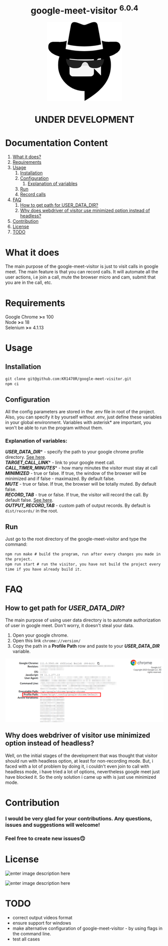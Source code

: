 
<div align="center">
<h1>google-meet-visitor <sup>6.0.4</sup></h1>
<img  src="./assets/logo.png">
</div>

<h1 align="center">UNDER DEVELOPMENT</h1>

# Documentation Content
1. [What it does?][1]
2. [Requirements][2]
3. [Usage][3]
    1) [Installation][3.1]
    2) [Configuration][3.2]
        1) [Explanation of variables][3.2.1]
    3) [Run][3.3]
    4) [Record calls][3.4]
4. [FAQ][4]
    1) [How to get path for USER_DATA_DIR?][4.1]
    2) [Why does webdriver of visitor use minimized option instead of headless?][4.2]
5. [Contribution][5]
6. [License][6]
7. [TODO][7]

# What it does
The main purpose of the google-meet-visitor is just to visit calls in google meet. The main feature is that you can record calls. It will automate all the user actions, i.e join a call, mute the browser micro and cam, submit that you are in the call, etc.

# Requirements
Google Chrome **>=** 100\
Node **>=** 18\
Selenium **>=** 4.1.13

# Usage
## Installation
    git clone git@github.com:KR1470R/google-meet-visitor.git
    npm ci

## Configuration
All the config parameters are stored in the .env file in root of the project. Also, you can specify it by yourself without .env, just define these variables in your global environment. Variables with asterisk* are important, you won't be able to run the program without them.

### Explanation of variables:
***USER_DATA_DIR**** - specify the path to your google chrome profile directory. [See here][4.1].\
***TARGET_CALL_LINK**** - link to your google meet call.\
***CALL_TIMER_MINUTES**** - how many minutes the visitor must stay at call\
***MINIMIZED*** - true or false. If true, the window of the browser will be minimized and if false - maximazed. By default false.\
***MUTE*** - true or false. If true, the browser will be totally muted. By default false.\
***RECORD_TAB*** - true or false. If true, the visitor will record the call. By default false. [See here][3.4].\
***OUTPUT_RECORD_TAB*** - custom path of output records. By default is `dist/records/` in the root.

## Run
Just go to the root directory of the google-meet-visitor and type the command:

    npm run make # build the program, run after every changes you made in the project.
    npm run start # run the visitor, you have not build the project every time if you have already build it.

# FAQ
## How to get path for ***USER_DATA_DIR***?

The main purpose of using user data directory is to automate authorization of user in google meet. Don't worry, it doesn't steal your data.
1. Open your google chrome.
2. Open this link `chrome://version/`
3. Copy the path in a **Profile Path** row and paste to your ***USER_DATA_DIR*** variable.

<img align="center"  src="./assets/profile_path.png">

## Why does webdriver of visitor use minimized option instead of headless?
Well, on the initial stages of the development that was thought that visitor should run with headless option, at least for non-recording mode. But, i faced with a lot of problem by doing it, i couldn't even join to call with headless mode, i have tried a lot of options, nevertheless google meet just have blocked it. So the only solution i came up with is just use minimized mode.

# Contribution
### I would be very glad for your contributions. Any questions, issues and suggestions will welcome!
### Feel free to create new issues🙃
# License
![enter image description here](https://upload.wikimedia.org/wikipedia/commons/f/f8/License_icon-mit-88x31-2.svg)

![enter image description here](https://camo.githubusercontent.com/d5b96d374ea9039f533b8fbb39e8e56964e9281dbf80315b7cef7242a1a21512/68747470733a2f2f6d6972726f72732e6372656174697665636f6d6d6f6e732e6f72672f70726573736b69742f627574746f6e732f38387833312f7376672f62792d6e632e737667)

# TODO
- correct output videos format
- ensure support for windows
- make alternative configuration of google-meet-visitor - by using flags in the command line.
- test all cases

[1]:https://github.com/KR1470R/google-meet-visitor#what-it-does
[2]:https://github.com/KR1470R/google-meet-visitor#requirements
[3]:https://github.com/KR1470R/google-meet-visitor#usage
[3.1]:https://github.com/KR1470R/google-meet-visitor#installation
[3.2]:https://github.com/KR1470R/google-meet-visitor#configuration
[3.2.1]:https://github.com/KR1470R/google-meet-visitor#explanation-of-variables
[3.3]:https://github.com/KR1470R/google-meet-visitor#run
[3.4]:https://github.com/KR1470R/google-meet-visitor#record-calls
[4]:https://github.com/KR1470R/google-meet-visitor#faq
[4.1]:https://github.com/KR1470R/google-meet-visitor#how-to-get-path-for-user_data_dir
[4.2]:https://github.com/KR1470R/google-meet-visitor#why-does-webdriver-of-visitor-use-minimized-option-instead-of-headless
[5]:https://github.com/KR1470R/google-meet-visitor#contribution
[6]:https://github.com/KR1470R/google-meet-visitor#license
[7]:https://github.com/KR1470R/google-meet-visitor#todo
